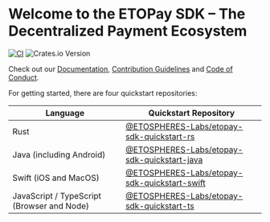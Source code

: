 # Welcome to the ETOPay SDK – The Decentralized Payment Ecosystem

[![CI](https://github.com/ETOSPHERES-Labs/etopay-sdk/actions/workflows/ci.yml/badge.svg)](https://github.com/ETOSPHERES-Labs/etopay-sdk/actions/workflows/ci.yml)
![Crates.io Version](https://img.shields.io/crates/v/etopay-sdk)

Check out our [Documentation](https://docs.etospheres.com), [Contribution Guidelines](./CONTRIBUTING.md) and [Code of Conduct](./CODE_OF_CONDUCT.md).

For getting started, there are four quickstart repositories:

| Language | Quickstart Repository |
| --- | --- |
| Rust| [@ETOSPHERES-Labs/etopay-sdk-quickstart-rs](https://github.com/ETOSPHERES-Labs/etopay-sdk-quickstart-rs) |
| Java (including Android) | [@ETOSPHERES-Labs/etopay-sdk-quickstart-java](https://github.com/ETOSPHERES-Labs/etopay-sdk-quickstart-java) |
| Swift (iOS and MacOS) | [@ETOSPHERES-Labs/etopay-sdk-quickstart-swift](https://github.com/ETOSPHERES-Labs/etopay-sdk-quickstart-swift) |
| JavaScript / TypeScript (Browser and Node)| [@ETOSPHERES-Labs/etopay-sdk-quickstart-ts](https://github.com/ETOSPHERES-Labs/etopay-sdk-quickstart-ts) |
